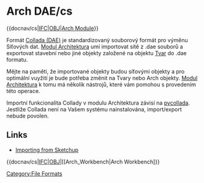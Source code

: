 # Arch DAE/cs



<div class="mw-translate-fuzzy">


{{docnav/cs|[IFC](Arch_IFC.md)|[OBJ](Arch_OBJ.md)|[Arch Module](Arch_Workbench.md)}}


</div>


<div class="mw-translate-fuzzy">

Formát [Collada (DAE)](http://en.wikipedia.org/wiki/COLLADA) je standardizovaný souborový formát pro výměnu Síťových dat. [Modul Architektura](Arch_Workbench.md) umí importovat sítě z .dae souborů a exportovat stavební nebo jiné objekty založené na objektu [Tvar](Part_Workbench.md) do .dae formatu.


</div>


<div class="mw-translate-fuzzy">

Mějte na paměti, že importované objekty budou síťovými objekty a pro optimální vuyžití je bude potřeba změnit na Tvary nebo Arch objekty. [Modul Architektura](Arch_Workbench.md) k tomu má několik nástrojů, které vám pomohou s provedením této operace.


</div>


<div class="mw-translate-fuzzy">

Importní funkcionalita Collady v modulu Architektura závisí na [pycollada](http://pycollada.github.com/). Jestliže Collada není na Vašem systému nainstalována, import/export nebude povolen.


</div>

## Links

-   [Importing from Sketchup](Importing_From_Sketchup.md)


<div class="mw-translate-fuzzy">


{{docnav/cs|[IFC](Arch_IFC.md)|[OBJ](Arch_OBJ.md)|[[Arch_Workbench|Arch Workbench]}}


</div>


 

[Category:File Formats](Category:File_Formats.md)
